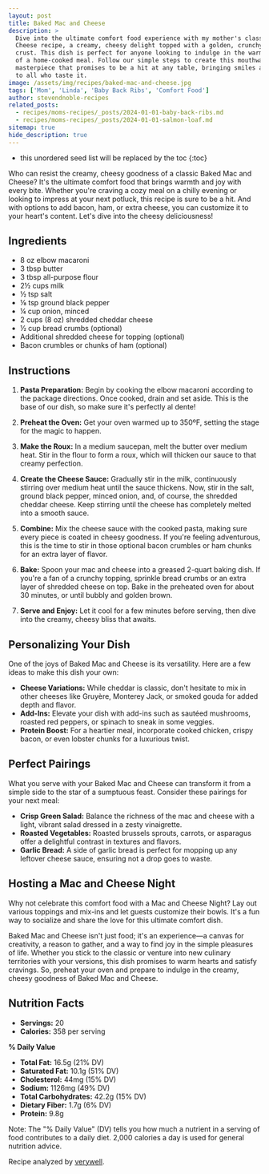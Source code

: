```yaml
---
layout: post
title: Baked Mac and Cheese
description: >
  Dive into the ultimate comfort food experience with my mother's classic Baked Mac and
  Cheese recipe, a creamy, cheesy delight topped with a golden, crunchy breadcrumb
  crust. This dish is perfect for anyone looking to indulge in the warmth and nostalgia
  of a home-cooked meal. Follow our simple steps to create this mouthwatering
  masterpiece that promises to be a hit at any table, bringing smiles and satisfaction
  to all who taste it.
image: /assets/img/recipes/baked-mac-and-cheese.jpg
tags: ['Mom', 'Linda', 'Baby Back Ribs', 'Comfort Food']
author: stevendnoble-recipes
related_posts:
  - recipes/moms-recipes/_posts/2024-01-01-baby-back-ribs.md
  - recipes/moms-recipes/_posts/2024-01-01-salmon-loaf.md
sitemap: true
hide_description: true
---
```


* this unordered seed list will be replaced by the toc
{:toc}

Who can resist the creamy, cheesy goodness of a classic Baked Mac and Cheese? It's the ultimate comfort food that brings warmth and joy with every bite. Whether you're craving a cozy meal on a chilly evening or looking to impress at your next potluck, this recipe is sure to be a hit. And with options to add bacon, ham, or extra cheese, you can customize it to your heart's content. Let's dive into the cheesy deliciousness!

## Ingredients

* 8 oz elbow macaroni
* 3 tbsp butter
* 3 tbsp all-purpose flour
* 2½ cups milk
* ½ tsp salt
* ⅛ tsp ground black pepper
* ¼ cup onion, minced
* 2 cups (8 oz) shredded cheddar cheese
* ½ cup bread crumbs (optional)
* Additional shredded cheese for topping (optional)
* Bacon crumbles or chunks of ham (optional)

## Instructions

1. **Pasta Preparation:** Begin by cooking the elbow macaroni according to the package directions. Once cooked, drain and set aside. This is the base of our dish, so make sure it's perfectly al dente!

2. **Preheat the Oven:** Get your oven warmed up to 350ºF, setting the stage for the magic to happen.

3. **Make the Roux:** In a medium saucepan, melt the butter over medium heat. Stir in the flour to form a roux, which will thicken our sauce to that creamy perfection.

4. **Create the Cheese Sauce:** Gradually stir in the milk, continuously stirring over medium heat until the sauce thickens. Now, stir in the salt, ground black pepper, minced onion, and, of course, the shredded cheddar cheese. Keep stirring until the cheese has completely melted into a smooth sauce.

5. **Combine:** Mix the cheese sauce with the cooked pasta, making sure every piece is coated in cheesy goodness. If you're feeling adventurous, this is the time to stir in those optional bacon crumbles or ham chunks for an extra layer of flavor.

6. **Bake:** Spoon your mac and cheese into a greased 2-quart baking dish. If you're a fan of a crunchy topping, sprinkle bread crumbs or an extra layer of shredded cheese on top. Bake in the preheated oven for about 30 minutes, or until bubbly and golden brown.

7. **Serve and Enjoy:** Let it cool for a few minutes before serving, then dive into the creamy, cheesy bliss that awaits.

## Personalizing Your Dish

One of the joys of Baked Mac and Cheese is its versatility. Here are a few ideas to make this dish your own:

* **Cheese Variations:** While cheddar is classic, don't hesitate to mix in other cheeses like Gruyère, Monterey Jack, or smoked gouda for added depth and flavor.
* **Add-Ins:** Elevate your dish with add-ins such as sautéed mushrooms, roasted red peppers, or spinach to sneak in some veggies.
* **Protein Boost:** For a heartier meal, incorporate cooked chicken, crispy bacon, or even lobster chunks for a luxurious twist.

## Perfect Pairings

What you serve with your Baked Mac and Cheese can transform it from a simple side to the star of a sumptuous feast. Consider these pairings for your next meal:

* **Crisp Green Salad:** Balance the richness of the mac and cheese with a light, vibrant salad dressed in a zesty vinaigrette.
* **Roasted Vegetables:** Roasted brussels sprouts, carrots, or asparagus offer a delightful contrast in textures and flavors.
* **Garlic Bread:** A side of garlic bread is perfect for mopping up any leftover cheese sauce, ensuring not a drop goes to waste.

## Hosting a Mac and Cheese Night

Why not celebrate this comfort food with a Mac and Cheese Night? Lay out various toppings and mix-ins and let guests customize their bowls. It's a fun way to socialize and share the love for this ultimate comfort dish.

Baked Mac and Cheese isn't just food; it's an experience—a canvas for creativity, a reason to gather, and a way to find joy in the simple pleasures of life. Whether you stick to the classic or venture into new culinary territories with your versions, this dish promises to warm hearts and satisfy cravings. So, preheat your oven and prepare to indulge in the creamy, cheesy goodness of Baked Mac and Cheese.

## Nutrition Facts

* **Servings:** 20
* **Calories:** 358 per serving

**% Daily Value**

* **Total Fat:** 16.5g (21% DV)
* **Saturated Fat:** 10.1g (51% DV)
* **Cholesterol:** 44mg (15% DV)
* **Sodium:** 1126mg (49% DV)
* **Total Carbohydrates:** 42.2g (15% DV)
* **Dietary Fiber:** 1.7g (6% DV)
* **Protein:** 9.8g

Note: The "% Daily Value" (DV) tells you how much a nutrient in a serving of food contributes to a daily diet. 2,000 calories a day is used for general nutrition advice.

Recipe analyzed by <a href="https://www.verywellfit.com/recipe-nutrition-analyzer-4157076" target="_blank">verywell</a>.

<script type="application/ld+json">
{
  "@context": "http://schema.org",
  "@type": "Recipe",
  "name": "Ultimate Comfort Food: Baked Mac and Cheese",
  "image": "baked-mac-and-cheese.jpg",
  "author": {
    "@type": "Person",
    "name": "Steven D Noble"
  },
  "description": "A classic Baked Mac and Cheese recipe that's the ultimate comfort food. Perfect for a cozy meal or impressing at your next potluck, with options to add bacon, ham, or extra cheese.",
  "prepTime": "PT20M",
  "cookTime": "PT30M",
  "totalTime": "PT50M",
  "recipeYield": "20 servings",
  "recipeCategory": "Main Course",
  "recipeCuisine": "American",
  "recipeIngredient": [
    "8 oz elbow macaroni",
    "3 tbsp butter",
    "3 tbsp all-purpose flour",
    "2½ cups milk",
    "½ tsp salt",
    "⅛ tsp ground black pepper",
    "¼ cup onion, minced",
    "2 cups (8 oz) shredded cheddar cheese",
    "½ cup bread crumbs (optional)",
    "Additional shredded cheese for topping (optional)",
    "Bacon crumbles or chunks of ham (optional)"
  ],
  "recipeInstructions": [
    {
      "@type": "HowToStep",
      "text": "Cook the elbow macaroni according to package directions; drain and set aside."
    },
    {
      "@type": "HowToStep",
      "text": "Preheat oven to 350ºF."
    },
    {
      "@type": "HowToStep",
      "text": "In a medium saucepan, melt butter. Stir in flour to form a roux."
    },
    {
      "@type": "HowToStep",
      "text": "Gradually stir in milk, stirring constantly until sauce thickens. Stir in salt, ground black pepper, and minced onion. Add shredded cheddar cheese, stirring until melted."
    },
    {
      "@type": "HowToStep",
      "text": "Combine cheese sauce with cooked pasta. Add bacon or ham if desired."
    },
    {
      "@type": "HowToStep",
      "text": "Spoon into a greased 2-quart baking dish. Top with bread crumbs or additional cheese if desired."
    },
    {
      "@type": "HowToStep",
      "text": "Bake for 30 minutes or until bubbly and golden brown."
    }
  ],
  "nutrition": {
    "@type": "NutritionInformation",
    "calories": "358",
    "fatContent": "16.5g",
    "saturatedFatContent": "10.1g",
    "cholesterolContent": "44mg",
    "sodiumContent": "1126mg",
    "carbohydrateContent": "42.2g",
    "fiberContent": "1.7g",
    "sugarContent": "1.8g",
    "proteinContent": "9.8g"
  }
}

</script>
